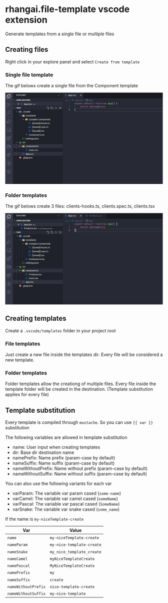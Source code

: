 # rhangai.file-template vscode extension

Generate templates from a single file or multiple files

## Creating files

Right click in your explore panel and select `Create from template`

### Single file template

The gif belows create a single file from the Component template

![Image](docs/component.gif)

### Folder templates

The gif belows create 3 files: clients-hooks.ts, clients.spec.ts, clients.tsx

![Image](docs/component-complex.gif)

## Creating templates

Create a `.vscode/templates` folder in your project root

### File templates

Just create a new file inside the templates dir. Every file will be considered a new template.

### Folder templates

Folder templates allow the creationg of multiple files. Every file inside the template folder
will be created in the destination. (Template substitution applies for every file)

## Template substitution

Every template is compiled through `mustache`. So you can use `{{ var }}` substitution

The following variables are allowed in template substitution

- name: User input when creating templates
- dir: Base dir destination name
- namePrefix: Name prefix (param-case by default)
- nameSuffix: Name suffix (param-case by default)
- nameWithoutPrefix: Name without prefix (param-case by default)
- nameWithoutSuffix: Name without suffix (param-case by default)

You can also use the following variants for each var

- varParam: The variable var param cased (`some-name`)
- varCamel: The variable var camel cased (`someName`)
- varPascal: The variable var pascal cased (`SomeName`)
- varSnake: The variable var snake cased (`some_name`)

If the name is `my-niceTemplate-create`

| Var                 | Value                     |
| ------------------- | ------------------------- |
| `name`              | `my-niceTemplate-create`  |
| `nameParam`         | `my-nice-template-create` |
| `nameSnake`         | `my_nice_template_create` |
| `nameCamel`         | `myNiceTemplateCreate`    |
| `namePascal`        | `MyNiceTemplateCreate`    |
| `namePrefix`        | `my`                      |
| `nameSuffix`        | `create`                  |
| `nameWithoutPrefix` | `nice-template-create`    |
| `nameWithoutSuffix` | `my-nice-template`        |
